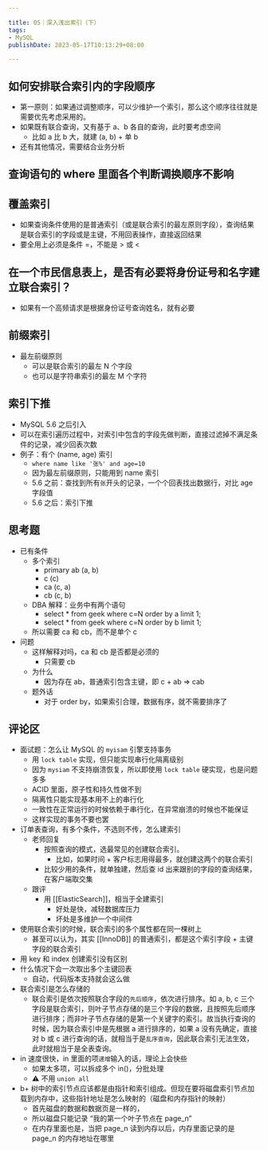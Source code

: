 ```yaml
---

title: 05｜深入浅出索引（下）
tags:
- MySQL
publishDate: 2023-05-17T10:13:29+08:00

---
```


## 如何安排联合索引内的字段顺序

- 第一原则：如果通过调整顺序，可以少维护一个索引，那么这个顺序往往就是需要优先考虑采用的。
- 如果既有联合查询，又有基于 a、b 各自的查询，此时要考虑空间
  - 比如 a 比 b 大，就建 (a, b) + 单 b
- 还有其他情况，需要结合业务分析

## 查询语句的 where 里面各个判断调换顺序不影响

## 覆盖索引

- 如果查询条件使用的是普通索引（或是联合索引的最左原则字段），查询结果是联合索引的字段或是主键，不用回表操作，直接返回结果
- 要全用上必须是条件 =，不能是 > 或 <

## 在一个市民信息表上，是否有必要将身份证号和名字建立联合索引？

- 如果有一个高频请求是根据身份证号查询姓名，就有必要

## 前缀索引

- 最左前缀原则
  - 可以是联合索引的最左 N 个字段
  - 也可以是字符串索引的最左 M 个字符

## 索引下推

- MySQL 5.6 之后引入
- 可以在索引遍历过程中，对索引中包含的字段先做判断，直接过滤掉不满足条件的记录，减少回表次数
- 例子：有个 (name, age) 索引
  - `where name like '张%' and age=10`
  - 因为最左前缀原则，只能用到 name 索引
  - 5.6 之前：查找到所有`张`开头的记录，一个个回表找出数据行，对比 age 字段值
  - 5.6 之后：索引下推

## 思考题

- 已有条件
  - 多个索引
    - primary ab (a, b)
    - c (c)
    - ca (c, a)
    - cb (c, b)
  - DBA 解释：业务中有两个语句
    - select * from geek where c=N order by a limit 1;
    - select * from geek where c=N order by b limit 1;
  - 所以需要 ca 和 cb，而不是单个 c
- 问题
  - 这样解释对吗，ca 和 cb 是否都是必须的
    - 只需要 cb
  - 为什么
    - 因为存在 ab，普通索引包含主键，即 c + ab => cab
  - 题外话
    - 对于 order by，如果索引合理，数据有序，就不需要排序了

## 评论区

- 面试题：怎么让 MySQL 的 `myisam` 引擎支持事务
  - 用 `lock table` 实现，但只能实现串行化隔离级别
  - 因为 `mysiam` 不支持崩溃恢复，所以即使用 `lock table` 硬实现，也是问题多多
  - ACID 里面，原子性和持久性做不到
  - 隔离性只能实现基本用不上的串行化
  - 一致性在正常运行的时候依赖于串行化，在异常崩溃的时候也不能保证
  - 这样实现的事务不要也罢
- 订单表查询，有多个条件，不选则不传，怎么建索引
  - 老师回复
    - 按照查询的模式，选最常见的创建联合索引。
      - 比如，如果时间 + 客户标志用得最多，就创建这两个的联合索引
    - 比较少用的条件，就单独建，然后查 id 出来跟别的字段的查询结果，在客户端取交集
  - 跟评
    - 用 [[ElasticSearch]]，相当于全建索引
      - 好处是快，减轻数据库压力
      - 坏处是多维护一个中间件
- 使用联合索引的时候，联合索引的多个属性都在同一棵树上
  - 甚至可以认为，其实 [[InnoDB]] 的普通索引，都是这个索引字段 + 主键字段的联合索引
- 用 key 和 index 创建索引没有区别
- 什么情况下会一次取出多个主键回表
  - 自动，代码版本支持就会这么做
- 联合索引是怎么存储的
  - 联合索引是依次按照联合字段的`先后顺序`，依次进行排序。如 a, b, c 三个字段是联合索引，则叶子节点存储的是三个字段的数据，且按照先后顺序进行排序；而非叶子节点存储的是第一个关键字的索引。故当执行查询的时候，因为联合索引中是先根据 a 进行排序的，如果 a 没有先确定，直接对 b 或 c 进行查询的话，就相当于是`乱序查询`，因此联合索引无法生效，此时就相当于是全表查询。
- in 速度很快，in 里面的项`递增`输入的话，理论上会快些
  - 如果太多项，可以拆成多个 in()，分批处理
  - ⚠️ 不用 `union all`
- b+ 树中的索引节点应该都是由指针和索引组成。但现在要将磁盘索引节点加载到内存中，这些指针地址是怎么映射的（磁盘和内存指针的映射）
  - 首先磁盘的数据和数据页是一样的，
  - 所以磁盘只能记录 “我的第一个叶子节点在 page_n”
  - 在内存里面也是，当把 page_n 读到内存以后，内存里面记录的是 page_n 的内存地址在哪里
